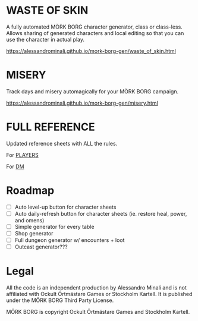 # WASTE OF SKIN
A fully automated MÖRK BORG character generator, class or class-less.
Allows sharing of generated characters and local editing so that you can use the character in actual play.

https://alessandrominali.github.io/mork-borg-gen/waste_of_skin.html

# MISERY
Track days and misery automagically for your MÖRK BORG campaign.

https://alessandrominali.github.io/mork-borg-gen/misery.html

# FULL REFERENCE
Updated reference sheets with ALL the rules.

For [PLAYERS](https://github.com/AlessandroMinali/mork-borg-gen/blob/master/MÖRK%20BORG%20REFERENCE%20PLAYER.pdf)

For [DM](https://github.com/AlessandroMinali/mork-borg-gen/blob/master/MÖRK%20BORG%20REFERENCE%20DM.pdf)

# Roadmap

 - [ ] Auto level-up button for character sheets
 - [ ] Auto daily-refresh button for character sheets (ie. restore heal, power, and omens)
 - [ ] Simple generator for every table
 - [ ] Shop generator
 - [ ] Full dungeon generator w/ encounters + loot
 - [ ] Outcast generator???

# Legal
All the code is an independent production by Alessandro Minali and is not affiliated with Ockult Örtmästare Games or Stockholm Kartell. It is published under the MÖRK BORG Third Party License.

MÖRK BORG is copyright Ockult Örtmästare Games and Stockholm Kartell.